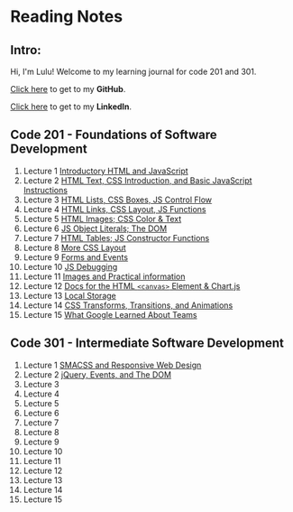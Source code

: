 # Reading Notes

## Intro:
Hi, I'm Lulu! Welcome to my learning journal for code 201 and 301.

[Click here](https://github.com/luluse) to get to my **GitHub**.

[Click here](https://www.linkedin.com/in/lulu-sevignon/) to get to my **LinkedIn**.



## Code 201 - Foundations of Software Development

1. Lecture 1 [Introductory HTML and JavaScript](./code201/class-01.md)
1. Lecture 2 [HTML Text, CSS Introduction, and Basic JavaScript Instructions](./code201/class-02.md)
1. Lecture 3 [HTML Lists, CSS Boxes, JS Control Flow](./code201/class-03.md)
1. Lecture 4 [HTML Links, CSS Layout, JS Functions](./code201/class-04.md)
1. Lecture 5 [HTML Images; CSS Color & Text](./code201/class-05.md)
1. Lecture 6 [JS Object Literals; The DOM](./code201/class-06.md)
1. Lecture 7 [HTML Tables; JS Constructor Functions](./code201/class-07.md)
1. Lecture 8 [More CSS Layout](./code201/class-08.md)
1. Lecture 9 [Forms and Events](./code201/class-09.md)
1. Lecture 10 [JS Debugging](./code201/class-10.md)
1. Lecture 11 [Images and Practical information](./code201/class-11.md)
1. Lecture 12 [Docs for the HTML `<canvas>` Element & Chart.js](./code201/class-12.md)
1. Lecture 13 [Local Storage](./code201/class-13.md)
1. Lecture 14 [CSS Transforms, Transitions, and Animations](./code201/class-14.md)
1. Lecture 15 [What Google Learned About Teams](./code201/class-15.md)


## Code 301 - Intermediate Software Development

1. Lecture 1 [SMACSS and Responsive Web Design](./code301/class-01.md)
1. Lecture 2 [jQuery, Events, and The DOM](./code301/class-02.md)
1. Lecture 3 [](./code301/class-03.md)
1. Lecture 4 [](./code301/class-04.md)
1. Lecture 5 [](./code301/class-05.md)
1. Lecture 6 [](./code301/class-06.md)
1. Lecture 7 [](./code301/class-07.md)
1. Lecture 8 [](./code301/class-08.md)
1. Lecture 9 [](./code301/class-09.md)
1. Lecture 10 [](./code301/class-10.md)
1. Lecture 11 [](./code301/class-11.md)
1. Lecture 12 [](./code301/class-12.md)
1. Lecture 13 [](./code301/class-13.md)
1. Lecture 14 [](./code301/class-14.md)
1. Lecture 15 [](./code301/class-15.md)